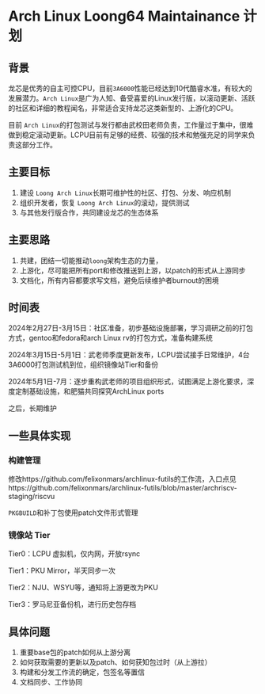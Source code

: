 # Arch Linux Loong64 Maintainance 计划

## 背景

龙芯是优秀的自主可控CPU，目前`3A6000`性能已经达到10代酷睿水准，有较大的发展潜力。`Arch Linux`是广为人知、备受喜爱的Linux发行版，以滚动更新、活跃的社区和详细的教程闻名，非常适合支持龙芯这类新型的、上游化的CPU。

目前 `Arch Linux`的打包测试与发行都由武校田老师负责，工作量过于集中，很难做到稳定滚动更新。LCPU目前有足够的经费、较强的技术和勉强充足的同学来负责这部分工作。

## 主要目标

1. 建设 `Loong Arch Linux`长期可维护性的社区、打包、分发、响应机制
2. 组织开发者，恢复 `Loong Arch Linux`的滚动，提供测试
3. 与其他发行版合作，共同建设龙芯的生态体系

## 主要思路

1. 共建，团结一切能推动`loong`架构生态的力量，
2. 上游化，尽可能把所有port和修改推送到上游，以patch的形式从上游同步
3. 文档化，所有内容都要求写文档，避免后续维护者burnout的困境

## 时间表

2024年2月27日-3月15日：社区准备，初步基础设施部署，学习调研之前的打包方式，gentoo和fedora和arch Linux rv的打包方式，准备构建系统

2024年3月15日-5月1日：武老师季度更新发布，LCPU尝试接手日常维护，4台3A6000打包测试机到位，组织镜像站Tier和备份

2024年5月1日-7月：逐步重构武老师的项目组织形式，试图满足上游化要求，深度定制基础设施，和肥猫共同探究ArchLinux ports

之后，长期维护

## 一些具体实现

### 构建管理

修改https://github.com/felixonmars/archlinux-futils的工作流，入口点见https://github.com/felixonmars/archlinux-futils/blob/master/archriscv-staging/riscvu

`PKGBUILD`和补丁包使用patch文件形式管理

### 镜像站 Tier

Tier0：LCPU 虚拟机，仅内网，开放rsync

Tier1：PKU Mirror，半天同步一次

Tier2：NJU、WSYU等，通知将上游更改为PKU

Tier3：罗马尼亚备份机，进行历史包存档

## 具体问题

1. 重要base包的patch如何从上游分离
2. 如何获取需要的更新以及patch、如何获知包过时（从上游拉）
3. 构建和分发工作流的确定，包签名等置信
4. 文档同步、工作协同



